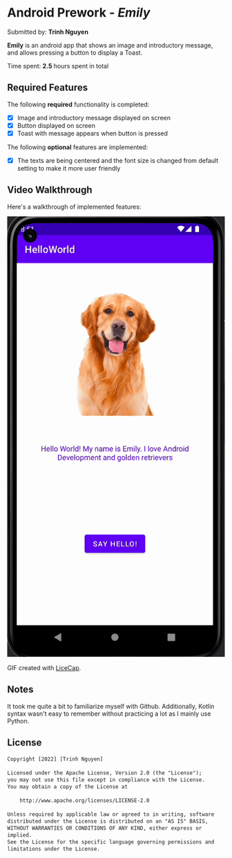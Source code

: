 # Android Prework - *Emily*

Submitted by: **Trinh Nguyen**

**Emily** is an android app that shows an image and introductory message, and allows pressing a button to display a Toast. 

Time spent: **2.5** hours spent in total

## Required Features

The following **required** functionality is completed:

* [x] Image and introductory message displayed on screen
* [x] Button displayed on screen
* [x] Toast with message appears when button is pressed 

The following **optional** features are implemented:

* [x] The texts are being centered and the font size is changed from default setting to make it more user friendly

## Video Walkthrough

Here's a walkthrough of implemented features:

![](android.gif)

GIF created with [LiceCap](http://www.cockos.com/licecap/).  

## Notes

It took me quite a bit to familiarize myself with Github. Additionally, Kotlin syntax wasn't easy to remember without practicing a lot as I mainly use Python. 

## License

    Copyright [2022] [Trinh Nguyen]

    Licensed under the Apache License, Version 2.0 (the "License");
    you may not use this file except in compliance with the License.
    You may obtain a copy of the License at

        http://www.apache.org/licenses/LICENSE-2.0

    Unless required by applicable law or agreed to in writing, software
    distributed under the License is distributed on an "AS IS" BASIS,
    WITHOUT WARRANTIES OR CONDITIONS OF ANY KIND, either express or implied.
    See the License for the specific language governing permissions and
    limitations under the License.
